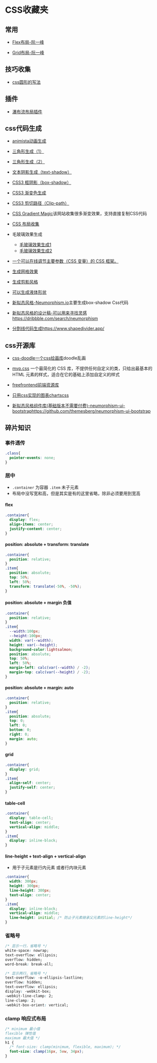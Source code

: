 # CSS收藏夹

## 常用

* [Flex布局-阮一峰](https://www.ruanyifeng.com/blog/2015/07/flex-grammar.html)

* [Grid布局-阮一峰](http://www.ruanyifeng.com/blog/2019/03/grid-layout-tutorial.html)

## 技巧收集

* [css圆形的写法](https://cloudfour.com/thinks/css-circles/)

## 插件

* [瀑布流布局插件](https://masonry.desandro.com/)

## css代码生成

* [animista动画生成](https://animista.net/)

* [三角形生成（1）](https://www.dute.org/css-arrow)

* [三角形生成（2）](http://apps.eky.hk/css-triangle-generator/zh-hant)

* [文本阴影生成（text-shadow）](https://techbrood.com/tool?p=cg-text-shadow)

* [CSS3 框阴影（box-shadow）](https://techbrood.com/tool?p=cg-box-shadow)

* [CSS3 渐变色生成](https://techbrood.com/tool?p=gradient-generator)

* [CSS3 剪切路径（Clip-path）](https://techbrood.com/tool?p=css-clip-path)

* [CSS Gradient Magic](https://www.gradientmagic.com/browse)该网站收集很多渐变效果，支持直接复制CSS代码

* [CSS 布局收集](https://csslayout.io/)

* 毛玻璃效果生成
  * [毛玻璃效果生成1](https://glassmorphism.com/)
  * [毛玻璃效果生成2](https://zxuqian.cn/docs/tools/glassmorphism-generator)

* [一个可以在线调节主要参数（CSS 变量）的 CSS 框架。](https://cavepaint.github.io/cavepaintcss/)

* [生成网格效果](https://stripesgenerator.com/)

* [生成剪影风格](https://www.softr.io/tools/svg-wave-generator)

* [可以生成液体形状](https://www.softr.io/tools/svg-shape-generator)

* [新拟态风格-Neumorphism.io](https://neumorphism.io/)主要生成box-shadow Css代码

* [新拟态风格的设计稿-可以用来寻找灵感](https://dribbble.com/search/neumorphism)https://dribbble.com/search/neumorphism

* [分割线代码生成](https://www.shapedivider.app/)https://www.shapedivider.app/

## css开源库

* [css-doodle一个css绘画库](https://css-doodle.com/)doodle乱画

* [mvp.css](https://andybrewer.github.io/mvp/) 一个最简化的 CSS 库，不提供任何自定义的类，只给出最基本的 HTML 元素的样式，适合在它的基础上添加自定义的样式

* [freefrontend前端资源库](https://freefrontend.com/)

* [只用css实现的图表chartscss](https://chartscss.org/)

* [新拟态风格组件库(基础版本不需要付费)-neumorphism-ui-bootstrap](https://github.com/themesberg/neumorphism-ui-bootstrap)https://github.com/themesberg/neumorphism-ui-bootstrap

## 碎片知识

### 事件透传
```css
.class{
  pointer-events: none;
}
```

### 居中
* `.container` 为容器 `.item` 未子元素
* 布局中没写宽和高，但是其实是有的这里省略，除非必须要用到宽高
#### flex
```css
.container{
  display: flex;
  align-items: center;
  justify-content: center;
}
```
#### position: absolute + transform: translate 
```css
.container{
  position: relative;
}
.item{
  position: absolute;
  top: 50%;
  left: 50%;
  transform: translate(-50%, -50%);
}
```

#### position: absolute + margin 负值
```css
.container{
  position: relative;
}
.item{
  --width:100px;
  --height:100px;
  width: var(--width);
  height: var(--height);
  background-color:lightsalmon;
  position: absolute;
  top: 50%;
  left: 50%;
  margin-left: calc(var(--width) / -2);
  margin-top: calc(var(--height) / -2);
}
```

#### position: absolute + margin: auto
```css
.container{
  position: relative;
}
.item{
  position: absolute;
  top: 0;
  left: 0;
  bottom: 0;
  right: 0;
  margin: auto;
}
```

#### grid
```css
.container{
  display: grid;
}
.item{
  align-self: center;
  justify-self: center;
}
```

#### table-cell
```css
.container{
  display: table-cell;
  text-align: center;
  vertical-align: middle;
}
.item{
  display: inline-block;
}
```

#### line-height + text-align + vertical-align
* 用于子元素是行内元素 或者行内块元素
```css
.container{
  width: 300px;
  height: 300px;
  line-height: 300px;
  text-align: center;
}
.item{
  display: inline-block;
  vertical-align: middle;
  line-height: initial; /* 防止子元素继承父元素的line-height*/
}
```

### 省略号
```css
/* 显示一行，省略号 */
white-space: nowrap;
text-overflow: ellipsis;
overflow: hidden;
word-break: break-all;
 
/* 显示两行，省略号 */
text-overflow: -o-ellipsis-lastline;
overflow: hidden;
text-overflow: ellipsis;
display: -webkit-box;
-webkit-line-clamp: 2;
line-clamp: 2;
-webkit-box-orient: vertical;
```

### clamp 响应式布局
```css
/* minimum 最小值
flexible 弹性值
maximum 最大值 */
h1 {
  /* font-size: clamp(minimum, flexible, maximum); */
  font-size: clamp(16px, 5vw, 34px);
}
```